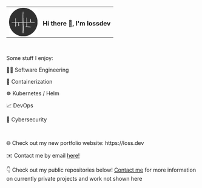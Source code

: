<div>
  <table>
    <tr>
      <td vlign="center">
        <img src="logo-circle-dark.png" alt="logo" width="75" align="left"/>
      </td>
      <td vlign="center">
        <h3 align="left">Hi there 👋, I'm lossdev</h3>
      </td>
    </tr>
  </table>
</div>
<div>
  <br>
<div>
<div> 
  <p>Some stuff I enjoy:</p>
  <p>👨‍💻 Software Engineering</p>
  <p>🐳 Containerization</p>
  <p>☸️ Kubernetes / Helm</p>
  <p>📈 DevOps</p>
  <p>🔐 Cybersecurity</p>
  <br>
  <p>🌐 Check out my new portfolio website: https://loss.dev</p>
  <p>✉️ Contact me by email <a href="mailto:lossdev@loss.dev">here!</a></p>
  <p>👇 Check out my public repositories below! <a href="mailto:lossdev@loss.dev">Contact me</a> for more information on currently private projects and work not shown here</p>
</div>

<!--
**lossdev/lossdev** is a ✨ _special_ ✨ repository because its `README.md` (this file) appears on your GitHub profile.

Here are some ideas to get you started:

- 🔭 I’m currently working on ...
- 🌱 I’m currently learning ...
- 👯 I’m looking to collaborate on ...
- 🤔 I’m looking for help with ...
- 💬 Ask me about ...
- 📫 How to reach me: ...
- 😄 Pronouns: ...
- ⚡ Fun fact: ...
-->
